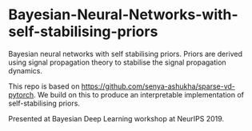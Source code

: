 # Bayesian-Neural-Networks-with-self-stabilising-priors
Bayesian neural networks with self stabilising priors. Priors are derived using signal propagation theory to stabilise the signal propagation dynamics.

This repo is based on https://github.com/senya-ashukha/sparse-vd-pytorch. We build on this to produce an interpretable implementation of self-stabilising priors.

Presented at Bayesian Deep Learning workshop at NeurIPS 2019.
